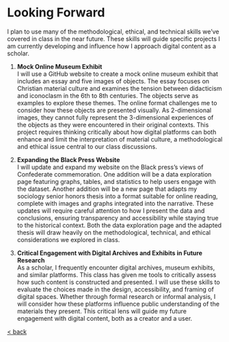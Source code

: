 # Looking Forward

I plan to use many of the methodological, ethical, and technical skills we’ve covered in class in the near future. These skills will guide specific projects I am currently developing and influence how I approach digital content as a scholar.

1. **Mock Online Museum Exhibit**  
   I will use a GitHub website to create a mock online museum exhibit that includes an essay and five images of objects. The essay focuses on Christian material culture and examines the tension between didacticism and iconoclasm in the 6th to 8th centuries. The objects serve as examples to explore these themes. The online format challenges me to consider how these objects are presented visually. As 2-dimensional images, they cannot fully represent the 3-dimensional experiences of the objects as they were encountered in their original contexts. This project requires thinking critically about how digital platforms can both enhance and limit the interpretation of material culture, a methodological and ethical issue central to our class discussions.

2. **Expanding the Black Press Website**  
   I will update and expand my website on the Black press’s views of Confederate commemoration. One addition will be a data exploration page featuring graphs, tables, and statistics to help users engage with the dataset. Another addition will be a new page that adapts my sociology senior honors thesis into a format suitable for online reading, complete with images and graphs integrated into the narrative. These updates will require careful attention to how I present the data and conclusions, ensuring transparency and accessibility while staying true to the historical context. Both the data exploration page and the adapted thesis will draw heavily on the methodological, technical, and ethical considerations we explored in class.

3. **Critical Engagement with Digital Archives and Exhibits in Future Research**  
   As a scholar, I frequently encounter digital archives, museum exhibits, and similar platforms. This class has given me tools to critically assess how such content is constructed and presented. I will use these skills to evaluate the choices made in the design, accessibility, and framing of digital spaces. Whether through formal research or informal analysis, I will consider how these platforms influence public understanding of the materials they present. This critical lens will guide my future engagement with digital content, both as a creator and a user.


[< back](DH.html)
